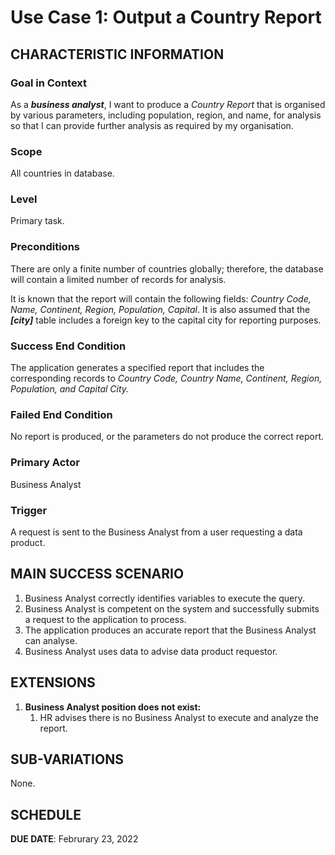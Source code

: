 # Use Case 1: Output a Country Report 

## CHARACTERISTIC INFORMATION

### Goal in Context

As a ***business analyst***, I want to produce a *Country Report* that is organised by various parameters, including population, region, and name, for analysis so that I can provide further analysis as required by my organisation.

### Scope

All countries in database.

### Level

Primary task.

### Preconditions

There are only a finite number of countries globally; therefore, the database will contain a limited number of records for analysis.

It is known that the report will contain the following fields: *Country Code, Name, Continent, Region, Population, Capital*. It is also assumed that the ***[city]*** table includes a foreign key to the capital city for reporting purposes.

### Success End Condition

The application generates a specified report that includes the corresponding records to *Country Code, Country Name, Continent, Region, Population, and Capital City.*

### Failed End Condition

No report is produced, or the parameters do not produce the correct report. 

### Primary Actor

Business Analyst

### Trigger

A request is sent to the Business Analyst from a user requesting a data product.

## MAIN SUCCESS SCENARIO

1. Business Analyst correctly identifies variables to execute the query.
2. Business Analyst is competent on the system and successfully submits a request to the application to process.
3. The application produces an accurate report that the Business Analyst can analyse. 
4. Business Analyst uses data to advise data product requestor.

## EXTENSIONS

1. **Business Analyst position does not exist:**
    1. HR advises there is no Business Analyst to execute and analyze the report.
   
## SUB-VARIATIONS

None.

## SCHEDULE

**DUE DATE**: Februrary 23, 2022